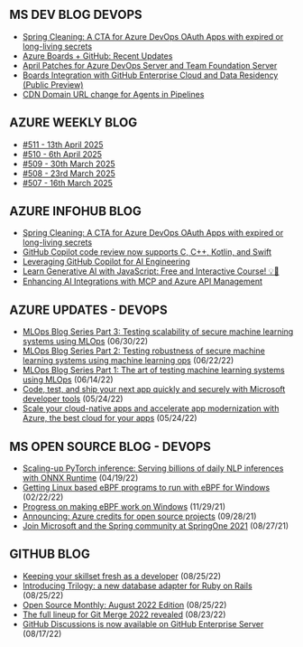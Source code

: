 ## MS DEV BLOG DEVOPS 

<!-- DEVBLOGDEVOPS:START -->
- [Spring Cleaning: A CTA for Azure DevOps OAuth Apps with expired or long-living secrets](https://devblogs.microsoft.com/devops/spring-cleaning-cta-for-azure-devops-oauth-apps-with-expired-or-long-living-secrets/)
- [Azure Boards + GitHub: Recent Updates](https://devblogs.microsoft.com/devops/azure-boards-github-recent-updates/)
- [April Patches for Azure DevOps Server and Team Foundation Server](https://devblogs.microsoft.com/devops/april-patches-for-azure-devops-server-and-team-foundation-server-3/)
- [Boards Integration with GitHub Enterprise Cloud and Data Residency (Public Preview)](https://devblogs.microsoft.com/devops/boards-integration-with-github-enterprise-cloud-and-data-residency-public-preview/)
- [CDN Domain URL change for Agents in Pipelines](https://devblogs.microsoft.com/devops/cdn-domain-url-change-for-agents-in-pipelines/)
<!-- DEVBLOGDEVOPS:END -->


## AZURE WEEKLY BLOG

<!-- AZUREWEEKLY:START -->
- [#511 - 13th April 2025](https://azureweekly.info/issue-511.html)
- [#510 - 6th April 2025](https://azureweekly.info/issue-510.html)
- [#509 - 30th March 2025](https://azureweekly.info/issue-509.html)
- [#508 - 23rd March 2025](https://azureweekly.info/issue-508.html)
- [#507 - 16th March 2025](https://azureweekly.info/issue-507.html)
<!-- AZUREWEEKLY:END -->

## AZURE INFOHUB BLOG 

<!-- AZUREINFOHUB:START -->
- [Spring Cleaning: A CTA for Azure DevOps OAuth Apps with expired or long-living secrets](https://devblogs.microsoft.com/devops/spring-cleaning-cta-for-azure-devops-oauth-apps-with-expired-or-long-living-secrets/)
- [GitHub Copilot code review now supports C, C++, Kotlin, and Swift](https://github.blog/changelog/2025-04-23-github-copilot-code-review-now-supports-c-c-kotlin-and-swift)
- [Leveraging GitHub Copilot for AI Engineering](https://www.youtube.com/watch?v=SRBXUF5EPHg)
- [Learn Generative AI with JavaScript: Free and Interactive Course! 💡🤖](https://techcommunity.microsoft.com/t5/microsoft-developer-community/learn-generative-ai-with-javascript-free-and-interactive-course/ba-p/4406740)
- [Enhancing AI Integrations with MCP and Azure API Management](https://techcommunity.microsoft.com/t5/azure-integration-services-blog/enhancing-ai-integrations-with-mcp-and-azure-api-management/ba-p/4406699)
<!-- AZUREINFOHUB:END -->


## AZURE UPDATES - DEVOPS 

<!-- AZUREUPDATES:START -->

 - [MLOps Blog Series Part 3: Testing scalability of secure machine learning systems using MLOps](https://azure.microsoft.com/blog/mlops-blog-series-part-3-testing-scalability-of-secure-machine-learning-systems-using-mlops/) (06/30/22)
 - [MLOps Blog Series Part 2: Testing robustness of secure machine learning systems using machine learning ops](https://azure.microsoft.com/blog/mlops-blog-series-part-2-testing-robustness-of-secure-machine-learning-systems-using-machine-learning-ops/) (06/22/22)
 - [MLOps Blog Series Part 1: The art of testing machine learning systems using MLOps](https://azure.microsoft.com/blog/mlops-blog-series-part-1-the-art-of-testing-machine-learning-systems-using-mlops/) (06/14/22)
 - [Code, test, and ship your next app quickly and securely with Microsoft developer tools](https://azure.microsoft.com/blog/code-test-and-ship-your-next-app-quickly-and-securely-with-microsoft-developer-tools/) (05/24/22)
 - [Scale your cloud-native apps and accelerate app modernization with Azure, the best cloud for your apps](https://azure.microsoft.com/blog/scale-your-cloudnative-apps-and-accelerate-app-modernization-with-azure-the-best-cloud-for-your-apps/) (05/24/22)
<!-- AZUREUPDATES:END -->


## MS OPEN SOURCE BLOG - DEVOPS 

<!-- MSOPENSOURCEBLOG:START -->

 - [Scaling-up PyTorch inference: Serving billions of daily NLP inferences with ONNX Runtime](https://cloudblogs.microsoft.com/opensource/2022/04/19/scaling-up-pytorch-inference-serving-billions-of-daily-nlp-inferences-with-onnx-runtime/) (04/19/22)
 - [Getting Linux based eBPF programs to run with eBPF for Windows](https://cloudblogs.microsoft.com/opensource/2022/02/22/getting-linux-based-ebpf-programs-to-run-with-ebpf-for-windows/) (02/22/22)
 - [Progress on making eBPF work on Windows](https://cloudblogs.microsoft.com/opensource/2021/11/29/progress-on-making-ebpf-work-on-windows/) (11/29/21)
 - [Announcing: Azure credits for open source projects](https://cloudblogs.microsoft.com/opensource/2021/09/28/announcing-azure-credits-for-open-source-projects/) (09/28/21)
 - [Join Microsoft and the Spring community at SpringOne 2021](https://cloudblogs.microsoft.com/opensource/2021/08/27/join-microsoft-and-the-spring-community-at-springone-2021/) (08/27/21)
<!-- MSOPENSOURCEBLOG:END -->


## GITHUB BLOG


<!-- GITHUB:START -->

 - [Keeping your skillset fresh as a developer](https://github.blog/2022-08-25-keeping-your-skillset-fresh-as-a-developer/) (08/25/22)
 - [Introducing Trilogy: a new database adapter for Ruby on Rails](https://github.blog/2022-08-25-introducing-trilogy-a-new-database-adapter-for-ruby-on-rails/) (08/25/22)
 - [Open Source Monthly: August 2022 Edition](https://github.blog/2022-08-25-open-source-monthly-august-2022-edition/) (08/25/22)
 - [The full lineup for Git Merge 2022 revealed](https://github.blog/2022-08-23-the-full-lineup-for-git-merge-2022-revealed/) (08/23/22)
 - [GitHub Discussions is now available on GitHub Enterprise Server](https://github.blog/2022-08-17-github-discussions-is-now-available-on-github-enterprise-server/) (08/17/22)
<!-- GITHUB:END -->
